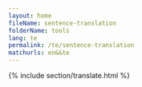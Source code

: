 ```yaml
---
layout: home
fileName: sentence-translation
folderName: tools
lang: te
permalink: /te/sentence-translation
matchurls: en&&te
---
```

{% include section/translate.html %}